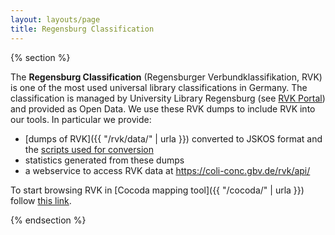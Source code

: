 ```yaml
---
layout: layouts/page
title: Regensburg Classification
---
```


{% section %}

The **Regensburg Classification** (Regensburger Verbundklassifikation, RVK) is one of the most used universal library classifications in Germany. The classification is managed by University Library Regensburg (see [RVK Portal](https://rvk.uni-regensburg.de/)) and provided as Open Data. We use these RVK dumps to include RVK into our tools. In particular we provide:

* [dumps of RVK]({{ "/rvk/data/" | urla }}) converted to JSKOS format and the [scripts used for conversion](https://github.com/gbv/jskos-data/tree/master/rvk)
* statistics generated from these dumps
* a webservice to access RVK data at <https://coli-conc.gbv.de/rvk/api/>

To start browsing RVK in [Cocoda mapping tool]({{ "/cocoda/" | urla }}) follow [this link](https://coli-conc.gbv.de/cocoda/app/?fromScheme=http%3A%2F%2Furi.gbv.de%2Fterminology%2Frvk%2F).

{% endsection %}

